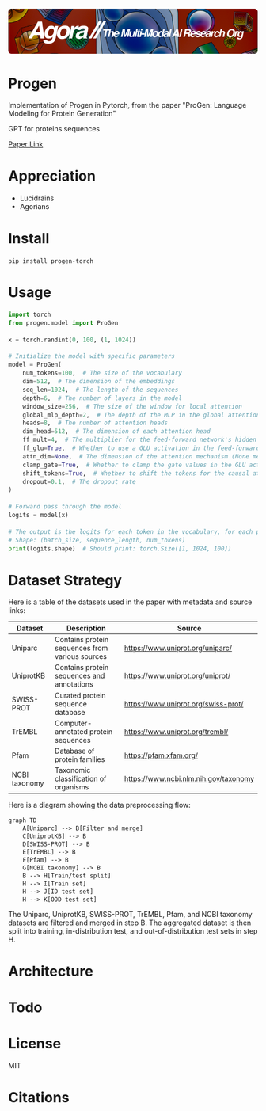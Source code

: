 [![Multi-Modality](agorabanner.png)](https://discord.gg/qUtxnK2NMf)

# Progen
Implementation of Progen in Pytorch, from the paper "ProGen: Language Modeling for Protein Generation"

GPT for proteins sequences

[Paper Link](https://arxiv.org/pdf/2004.03497.pdf)

# Appreciation
* Lucidrains
* Agorians

# Install
`pip install progen-torch`

# Usage
```python
import torch
from progen.model import ProGen

x = torch.randint(0, 100, (1, 1024))

# Initialize the model with specific parameters
model = ProGen(
    num_tokens=100,  # The size of the vocabulary
    dim=512,  # The dimension of the embeddings
    seq_len=1024,  # The length of the sequences
    depth=6,  # The number of layers in the model
    window_size=256,  # The size of the window for local attention
    global_mlp_depth=2,  # The depth of the MLP in the global attention mechanism
    heads=8,  # The number of attention heads
    dim_head=512,  # The dimension of each attention head
    ff_mult=4,  # The multiplier for the feed-forward network's hidden layer size
    ff_glu=True,  # Whether to use a GLU activation in the feed-forward network
    attn_dim=None,  # The dimension of the attention mechanism (None means it defaults to `dim`)
    clamp_gate=True,  # Whether to clamp the gate values in the GLU activation
    shift_tokens=True,  # Whether to shift the tokens for the causal attention mechanism
    dropout=0.1,  # The dropout rate
)

# Forward pass through the model
logits = model(x)

# The output is the logits for each token in the vocabulary, for each position in the input sequences
# Shape: (batch_size, sequence_length, num_tokens)
print(logits.shape)  # Should print: torch.Size([1, 1024, 100])


```

# Dataset Strategy
Here is a table of the datasets used in the paper with metadata and source links:

| Dataset | Description | Source |
|-|-|-| 
| Uniparc | Contains protein sequences from various sources | https://www.uniprot.org/uniparc/ |
| UniprotKB | Contains protein sequences and annotations | https://www.uniprot.org/uniprot/ |
| SWISS-PROT | Curated protein sequence database | https://www.uniprot.org/swiss-prot/ |
| TrEMBL | Computer-annotated protein sequences | https://www.uniprot.org/trembl/ |
| Pfam | Database of protein families | https://pfam.xfam.org/ |
| NCBI taxonomy | Taxonomic classification of organisms | https://www.ncbi.nlm.nih.gov/taxonomy |

Here is a diagram showing the data preprocessing flow:

```mermaid
graph TD
    A[Uniparc] --> B[Filter and merge]
    C[UniprotKB] --> B
    D[SWISS-PROT] --> B 
    E[TrEMBL] --> B
    F[Pfam] --> B
    G[NCBI taxonomy] --> B
    B --> H[Train/test split]
    H --> I[Train set]
    H --> J[ID test set] 
    H --> K[OOD test set]
```

The Uniparc, UniprotKB, SWISS-PROT, TrEMBL, Pfam, and NCBI taxonomy datasets are filtered and merged in step B. The aggregated dataset is then split into training, in-distribution test, and out-of-distribution test sets in step H.

# Architecture

# Todo


# License
MIT

# Citations

